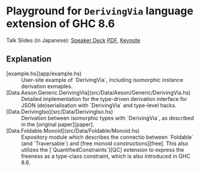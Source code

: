 # Playground for `DerivingVia` language extension of GHC 8.6
Talk Slides (in Japanese): [Speaker Deck][SD] [PDF][PDF], [Keynote][Keynote]

## Explanation
<dl>
<dt>[example.hs](app/example.hs)</dt>
<dd>User-site example of `DerivingVia`, including isomorphic instance derivation exmaples.</dd>
<dt>[Data.Aeson.Generic.DerivingVia](src/Data/Aeson/Generic/DerivingVia.hs)
<dd>
Detailed implementation for the type-driven derivation interface for JSON (de)serialisation with `DerivingVia` and type-level hacks.
</dd>
<dt>[Data.DerivingIso](src/Data/DerivingIso.hs)
<dd>Derivation between isomorphic types with `DerivingVia`, as described in the [original paper][paper].</dd>
<dt>[Data.Foldable.Monoid](src/Data/Foldable/Monoid.hs)
<dd>
Expository module which describes the connectio between `Foldable` (and `Traversable`) and [free monoid constructions][free].
This also utilizes the [`QuantifiedConstraints`][QC] extension to express the freeness as a type-class constraint, which is also introduced in GHC 8.6.
</dd>
</dl>


[SD]: http://bit.ly/derivia
[PDF]: slides/slide.pdf
[Keynote]: slides/slide.key
[paper]: https://www.kosmikus.org/DerivingVia/deriving-via-paper.pdf
[free]: https://en.wikipedia.org/wiki/Free_object

[QC]: https://ghc.haskell.org/trac/ghc/wiki/QuantifiedConstraints


